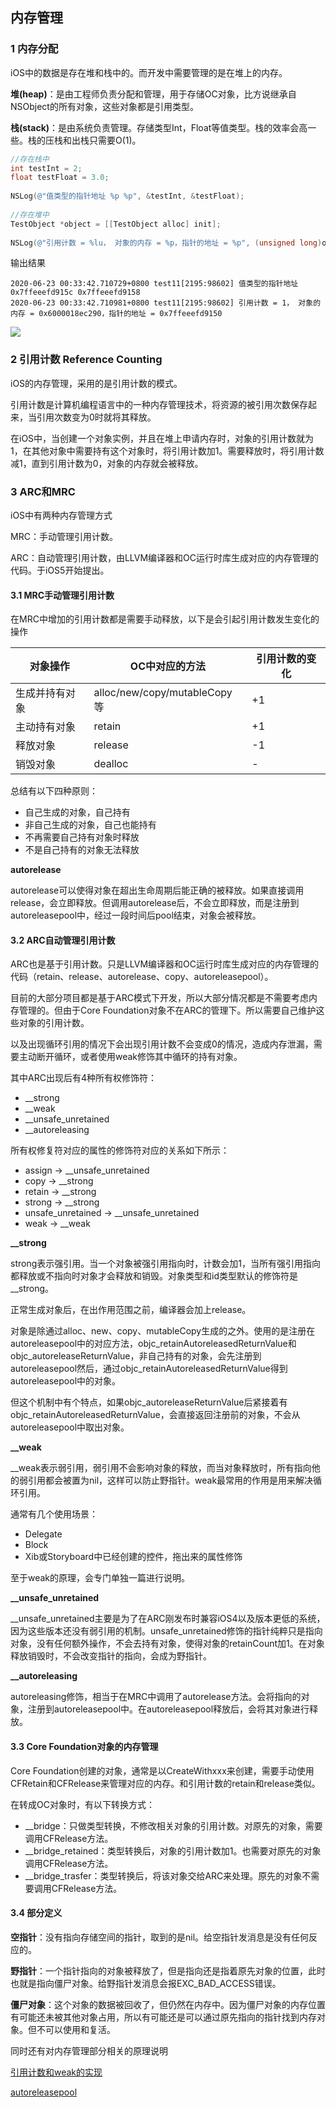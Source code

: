 ## 内存管理

### 1 内存分配

iOS中的数据是存在堆和栈中的。而开发中需要管理的是在堆上的内存。

**堆(heap)**：是由工程师负责分配和管理，用于存储OC对象，比方说继承自NSObject的所有对象，这些对象都是引用类型。

**栈(stack)**：是由系统负责管理。存储类型Int，Float等值类型。栈的效率会高一些。栈的压栈和出栈只需要O(1)。



```objective-c
//存在栈中
int testInt = 2;
float testFloat = 3.0;
    
NSLog(@"值类型的指针地址 %p %p", &testInt, &testFloat);
    
//存在堆中
TestObject *object = [[TestObject alloc] init];
    
NSLog(@"引用计数 = %lu， 对象的内存 = %p，指针的地址 = %p", (unsigned long)object.retainCount, object, &object);
```

输出结果

```
2020-06-23 00:33:42.710729+0800 test11[2195:98602] 值类型的指针地址 0x7ffeeefd915c 0x7ffeeefd9158
2020-06-23 00:33:42.710981+0800 test11[2195:98602] 引用计数 = 1， 对象的内存 = 0x6000018ec290，指针的地址 = 0x7ffeeefd9150
```

![](https://github.com/tangshenghao/iOSInterviewNotes/blob/master/iOS%E5%9F%BA%E7%A1%80/%E5%86%85%E5%AD%98%E7%AE%A1%E7%90%86/%E5%86%85%E5%AD%98%E7%AE%A1%E7%90%86%E5%9B%BE1.jpg?raw=true)





### 2 引用计数  Reference Counting

iOS的内存管理，采用的是引用计数的模式。

引用计数是计算机编程语言中的一种内存管理技术，将资源的被引用次数保存起来，当引用次数变为0时就将其释放。

在iOS中，当创建一个对象实例，并且在堆上申请内存时，对象的引用计数就为1，在其他对象中需要持有这个对象时，将引用计数加1。需要释放时，将引用计数减1，直到引用计数为0，对象的内存就会被释放。



### 3 ARC和MRC

iOS中有两种内存管理方式

MRC：手动管理引用计数。

ARC：自动管理引用计数，由LLVM编译器和OC运行时库生成对应的内存管理的代码。于iOS5开始提出。



#### 3.1 MRC手动管理引用计数

在MRC中增加的引用计数都是需要手动释放，以下是会引起引用计数发生变化的操作

| 对象操作       | OC中对应的方法               | 引用计数的变化 |
| -------------- | ---------------------------- | -------------- |
| 生成并持有对象 | alloc/new/copy/mutableCopy等 | +1             |
| 主动持有对象   | retain                       | +1             |
| 释放对象       | release                      | -1             |
| 销毁对象       | dealloc                      | -              |

总结有以下四种原则：

- 自己生成的对象，自己持有
- 非自己生成的对象，自己也能持有
- 不再需要自己持有对象时释放
- 不是自己持有的对象无法释放

**autorelease**

autorelease可以使得对象在超出生命周期后能正确的被释放。如果直接调用release，会立即释放。但调用autorelease后，不会立即释放，而是注册到autoreleasepool中，经过一段时间后pool结束，对象会被释放。



#### 3.2 ARC自动管理引用计数

ARC也是基于引用计数。只是LLVM编译器和OC运行时库生成对应的内存管理的代码（retain、release、autorelease、copy、autoreleasepool）。

目前的大部分项目都是基于ARC模式下开发，所以大部分情况都是不需要考虑内存管理的。但由于Core Foundation对象不在ARC的管理下。所以需要自己维护这些对象的引用计数。

以及出现循环引用的情况下会出现引用计数不会变成0的情况，造成内存泄漏，需要主动断开循环，或者使用weak修饰其中循环的持有对象。

其中ARC出现后有4种所有权修饰符：

- __strong
- __weak
- __unsafe_unretained
- __autoreleasing

所有权修复符对应的属性的修饰符对应的关系如下所示：

- assign  ->  __unsafe_unretained
- copy     ->  __strong
- retain   ->  __strong
- strong  ->  __strong
- unsafe_unretained  ->  __unsafe_unretained
- weak    ->  __weak



**__strong**

strong表示强引用。当一个对象被强引用指向时，计数会加1，当所有强引用指向都释放或不指向时对象才会释放和销毁。对象类型和id类型默认的修饰符是 __strong。

正常生成对象后，在出作用范围之前，编译器会加上release。

对象是除通过alloc、new、copy、mutableCopy生成的之外。使用的是注册在autoreleasepool中的对应方法，objc_retainAutoreleasedReturnValue和objc_autoreleaseReturnValue，非自己持有的对象，会先注册到autoreleasepool然后，通过objc_retainAutoreleasedReturnValue得到autoreleasepool中的对象。

但这个机制中有个特点，如果objc_autoreleaseReturnValue后紧接着有objc_retainAutoreleasedReturnValue，会直接返回注册前的对象，不会从autoreleasepool中取出对象。



**__weak**

__weak表示弱引用，弱引用不会影响对象的释放，而当对象释放时，所有指向他的弱引用都会被置为nil，这样可以防止野指针。weak最常用的作用是用来解决循环引用。

通常有几个使用场景：

- Delegate
- Block
- Xib或Storyboard中已经创建的控件，拖出来的属性修饰

至于weak的原理，会专门单独一篇进行说明。



**__unsafe_unretained**

__unsafe_unretained主要是为了在ARC刚发布时兼容iOS4以及版本更低的系统，因为这些版本还没有弱引用的机制。unsafe_unretained修饰的指针纯粹只是指向对象，没有任何额外操作，不会去持有对象，使得对象的retainCount加1。在对象释放销毁时，不会改变指针的指向，会成为野指针。



**__autoreleasing**

autoreleasing修饰，相当于在MRC中调用了autorelease方法。会将指向的对象，注册到autoreleasepool中。在autoreleasepool释放后，会将其对象进行释放。



#### 3.3 Core Foundation对象的内存管理

Core Foundation创建的对象，通常是以CreateWithxxx来创建，需要手动使用CFRetain和CFRelease来管理对应的内存。和引用计数的retain和release类似。

在转成OC对象时，有以下转换方式：

- __bridge：只做类型转换，不修改相关对象的引用计数。对原先的对象，需要调用CFRelease方法。
- __bridge_retained：类型转换后，对象的引用计数加1。也需要对原先的对象调用CFRelease方法。
- __bridge_trasfer：类型转换后，将该对象交给ARC来处理。原先的对象不需要调用CFRelease方法。



#### 3.4 部分定义

**空指针**：没有指向存储空间的指针，取到的是nil。给空指针发消息是没有任何反应的。

**野指针**：一个指针指向的对象被释放了，但是指向还是指着原先对象的位置，此时也就是指向僵尸对象。给野指针发消息会报EXC_BAD_ACCESS错误。

**僵尸对象**：这个对象的数据被回收了，但仍然在内存中。因为僵尸对象的内存位置有可能还未被其他对象占用，所以有可能还是可以通过原先指向的指针找到内存对象。但不可以使用和复活。



同时还有对内存管理部分相关的原理说明

[引用计数和weak的实现](https://github.com/tangshenghao/iOSInterviewNotes/blob/master/iOS%E5%9F%BA%E7%A1%80/%E5%86%85%E5%AD%98%E7%AE%A1%E7%90%86/%E5%BC%95%E7%94%A8%E8%AE%A1%E6%95%B0%E5%92%8Cweak%E5%AE%9E%E7%8E%B0.md)

[autoreleasepool](https://github.com/tangshenghao/iOSInterviewNotes/blob/master/iOS%E5%9F%BA%E7%A1%80/%E5%86%85%E5%AD%98%E7%AE%A1%E7%90%86/autoreleasepool.md)



